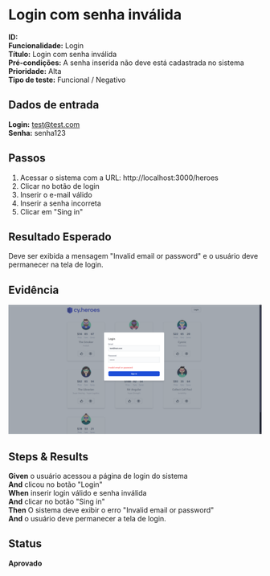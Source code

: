 # Login com senha inválida

**ID:**  
**Funcionalidade:** Login  
**Título:** Login com senha inválida  
**Pré-condições:** A senha inserida não deve está cadastrada no sistema  
**Prioridade:** Alta  
**Tipo de teste:** Funcional / Negativo  

## Dados de entrada

**Login:** test@test.com  
**Senha:** senha123  



## Passos

1. Acessar o sistema com a URL: http://localhost:3000/heroes  
2. Clicar no botão de login  
3. Inserir o e-mail válido  
4. Inserir a senha incorreta  
5. Clicar em "Sing in"  



## Resultado Esperado

Deve ser exibida a mensagem "Invalid email or password" e o usuário deve permanecer na tela de login.  



## Evidência

![Descrição da imagem](../evidencias/senha-invalida.png)  



## Steps & Results

**Given** o usuário acessou a página de login do sistema  
**And** clicou no botão "Login"  
**When** inserir login válido e senha inválida  
**And** clicar no botão "Sing in"  
**Then** O sistema deve exibir o erro "Invalid email or password"  
**And** o usuário deve permanecer a tela de login.  



## Status

**Aprovado**  